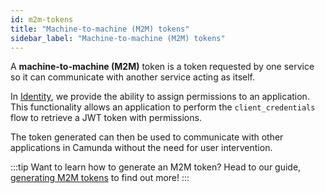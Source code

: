 ```yaml
---
id: m2m-tokens
title: "Machine-to-machine (M2M) tokens"
sidebar_label: "Machine-to-machine (M2M) tokens"
---
```


A **machine-to-machine (M2M)** token is a token requested by one service so it can communicate with another service acting as itself.

In [Identity](/self-managed/components/management-identity/what-is-identity.md), we provide the ability to assign permissions to an application. This functionality allows an application to perform the `client_credentials` flow to retrieve a JWT token with permissions.

The token generated can then be used to communicate with other applications in Camunda without
the need for user intervention.

:::tip Want to learn how to generate an M2M token?
Head to our guide, [generating M2M tokens](/self-managed/components/management-identity/authentication.md)
to find out more!
:::
